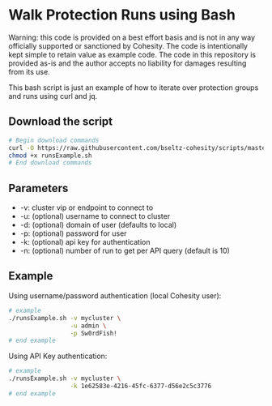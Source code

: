 # Walk Protection Runs using Bash

Warning: this code is provided on a best effort basis and is not in any way officially supported or sanctioned by Cohesity. The code is intentionally kept simple to retain value as example code. The code in this repository is provided as-is and the author accepts no liability for damages resulting from its use.

This bash script is just an example of how to iterate over protection groups and runs using curl and jq.

## Download the script

```bash
# Begin download commands
curl -O https://raw.githubusercontent.com/bseltz-cohesity/scripts/master/bash/runsExample/runsExample.sh
chmod +x runsExample.sh
# End download commands
```

## Parameters

* -v: cluster vip or endpoint to connect to
* -u: (optional) username to connect to cluster
* -d: (optional) domain of user (defaults to local)
* -p: (optional) password for user
* -k: (optional) api key for authentication
* -n: (optional) number of run to get per API query (default is 10)

## Example

Using username/password authentication (local Cohesity user):

```bash
# example
./runsExample.sh -v mycluster \
                 -u admin \
                 -p Sw0rdFish!
# end example
```

Using API Key authentication:

```bash
# example
./runsExample.sh -v mycluster \
                 -k 1e62583e-4216-45fc-6377-d56e2c5c3776
# end example
```
